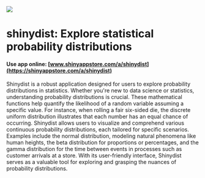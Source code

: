 ![](./www/ab3682be-3207-41a8-b946-5426d169158c.jpg)



# shinydist: Explore statistical probability distributions


#### Use app online: __[www.shinyappstore.com/a/shinydist](https://shinyappstore.com/a/shinydist)__

Shinydist is a robust application designed for users to explore probability distributions in statistics. Whether you're new to data science or statistics, understanding probability distributions is crucial. These mathematical functions help quantify the likelihood of a random variable assuming a specific value. For instance, when rolling a fair six-sided die, the discrete uniform distribution illustrates that each number has an equal chance of occurring. Shinydist allows users to visualize and comprehend various continuous probability distributions, each tailored for specific scenarios. Examples include the normal distribution, modeling natural phenomena like human heights, the beta distribution for proportions or percentages, and the gamma distribution for the time between events in processes such as customer arrivals at a store. With its user-friendly interface, Shinydist serves as a valuable tool for exploring and grasping the nuances of probability distributions.
